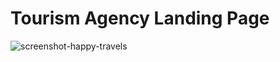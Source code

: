 # Tourism Agency Landing Page
![screenshot-happy-travels](https://user-images.githubusercontent.com/24625551/172511675-1d0220ca-04f4-45ee-b822-5dbd6eaf0b68.png)

